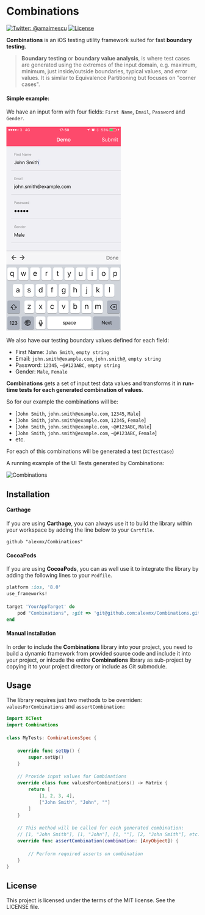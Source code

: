 # Combinations

[![Twitter: @amaimescu](https://img.shields.io/badge/contact-%40amaimescu-blue.svg)](https://twitter.com/amaimescu)
[![License](https://img.shields.io/badge/license-MIT-green.svg?style=flat)](https://github.com/alexmx/ios-ui-automation-overview/blob/master/LICENSE)

**Combinations** is an iOS testing utility framework suited for fast **boundary testing**.

> **Boundary testing** or **boundary value analysis**, is where test cases are generated using the extremes of the input domain, e.g. maximum, minimum, just inside/outside boundaries, typical values, and error values. It is similar to Equivalence Partitioning but focuses on "corner cases".

#### Simple example:
We have an input form with four fields: `First Name`, `Email`, `Password` and `Gender`.

<img src="/assets/form.png" width="300" />

We also have our testing boundary values defined for each field:
* First Name: `John Smith`, `empty string`
* Email: `john.smith@example.com`, `john.smith@`, `empty string`
* Password: `12345`, `~@#123ABC`, `empty string`
* Gender: `Male`, `Female`

**Combinations** gets a set of input test data values and transforms it in **run-time tests for each generated combination of values**.

So for our example the combinations will be: 
* [`John Smith`, `john.smith@example.com`, `12345`, `Male`]
* [`John Smith`, `john.smith@example.com`, `12345`, `Female`]
* [`John Smith`, `john.smith@example.com`, `~@#123ABC`, `Male`]
* [`John Smith`, `john.smith@example.com`, `~@#123ABC`, `Female`]
* etc.

For each of this combinations will be generated a test (`XCTestCase`)

A running example of the UI Tests generated by Combinations:

![Combinations](/assets/ui-tests-example.gif)

## Installation

#### Carthage

If you are using **Carthage**, you can always use it to build the library within your workspace by adding the line below to your `Cartfile`.

```
github "alexmx/Combinations"
```

#### CocoaPods

If you are using **CocoaPods**, you can as well use it to integrate the library by adding the following lines to your `Podfile`.

```ruby
platform :ios, '8.0'
use_frameworks!

target 'YourAppTarget' do
    pod "Combinations", :git => 'git@github.com:alexmx/Combinations.git'
end

```

#### Manual installation

In order to include the **Combinations** library into your project, you need to build a dynamic framework from provided source code and include it into your project, or inlcude the entire **Combinations** library as sub-project by copying it to your project directory or include as Git submodule.

## Usage

The library requires just two methods to be overriden: `valuesForCombinations` and `assertCombination:`

```swift
import XCTest
import Combinations

class MyTests: CombinationsSpec {
    
    override func setUp() {
        super.setUp()
    }
    
    // Provide input values for Combinations
    override class func valuesForCombinations() -> Matrix {
        return [
            [1, 2, 3, 4],
            ["John Smith", "John", ""]
        ]
    }
    
    // This method will be called for each generated combination:
    // [1, "John Smith"], [1, "John"], [1, ""], [2, "John Smith"], etc.
    override func assertCombination(combination: [AnyObject]) {
        
        // Perform required asserts on combination
    }
}
```

## License
This project is licensed under the terms of the MIT license. See the LICENSE file.
